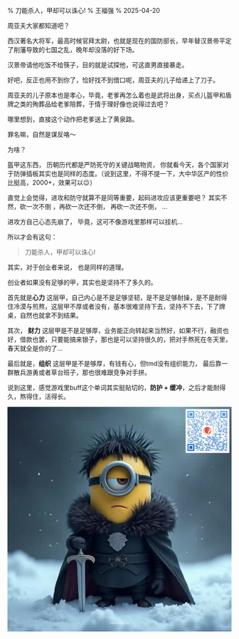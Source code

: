 % 刀能杀人，甲却可以诛心!
% 王福强
% 2025-04-20

周亚夫大家都知道吧？

西汉著名大将军，最高时候官拜太尉，也就是现在的国防部长，早年替汉景帝平定了削藩导致的七国之乱，晚年却没落的好下场。

汉景帝请他吃饭不给筷子，目的就是试探他，可这直男直接暴走。

好吧，反正也用不到你了，恰好找不到借口呢，周亚夫的儿子给递上了刀子。

周亚夫的儿子原本也是孝心，毕竟，老爹再怎么着也是武将出身，买点儿盔甲和盾牌之类的殉葬品给老爹陪葬，于情于理好像也说得过去吧？

哪里想到，直接这个动作把老爹送上了黄泉路。 

罪名嘛，自然是谋反咯～

为啥？

盔甲这东西， 历朝历代都是严防死守的关键战略物资， 你就看今天，各个国家对于防弹插板其实也是同样的态度。（说到这里，不得不提一下，大中华区产的性价比挺高，2000+，效果可以😉）

直觉上会觉得，进攻和防守就算不是同等重要，起码进攻应该更重要吧？ 其实不然，砍一次不倒 ，再砍一次还不倒， 再砍一次还不倒， ...

进攻方自己心态先崩了， 毕竟，这可不像游戏里那样可以挂机...

所以才会有这句： 

> 刀能杀人，甲却可以诛心!

其实，对于创业者来说， 也是同样的道理。

创业者如果没有足够的甲，其实也是坚持不了多久的。

首先就是**心力** 这层甲，自己内心是不是足够坚韧，是不是足够耐操，是不是耐得住冷漠与煎熬，这层甲不厚或者没有，基本很难坚持下去，坚持不下去，下了牌桌，自然也就拿不到结果。

其次， **财力** 这层甲是不是足够厚，业务能正向转起来当然好，如果不行，融资也好，借款也罢，只要能搞来银子，那也是可以坚持很久的，把对手熬死在冬天里，春天就全是你的了...

最后就是，**组织** 这层甲是不是够厚，有钱有心，但tmd没有组织能力， 最后靠一群散兵游勇或者草台班子，那也很难跟竞争对手拼。

说到这里，感觉游戏里buff这个单词其实挺贴切的，**防护 + 缓冲**，之后才能耐得久，熬得住，活得长。


![](./images/fufeiheji-fdtk.webp)








